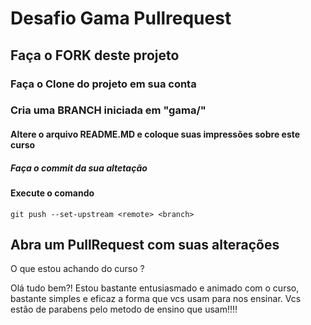 # Desafio Gama Pullrequest

## Faça o FORK deste projeto

### Faça o Clone do projeto em sua conta

### Cria uma BRANCH iniciada em "gama/"

#### Altere o arquivo README.MD e coloque suas impressões sobre este curso

##### Faça o commit da sua altetação

#### Execute o comando

`git push --set-upstream <remote> <branch>`

## Abra um PullRequest com suas alterações

O que estou achando do curso ?

Olá tudo bem?!
Estou bastante entusiasmado e animado com o curso, bastante simples e eficaz a forma que vcs usam para nos ensinar. Vcs estão de parabens pelo metodo de ensino que usam!!!!
